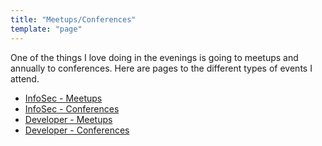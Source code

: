 ```yaml
---
title: "Meetups/Conferences"
template: "page"
---
```


One of the things I love doing in the evenings is going to meetups and annually to conferences.
Here are pages to the different types of events I attend.

- [InfoSec - Meetups](/pages/events/security-meetups)
- [InfoSec - Conferences](/pages/events/security-conferences)
- [Developer - Meetups](/pages/events/developer-meetups)
- [Developer - Conferences](/pages/events/developer-conferences)
